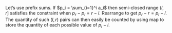 Let’s use prefix sums. If $p_i = \sum_{i=1}^i a_i$ then semi-closed range $(l, r]$ satisfies the constraint when $p_r - p_l = r-l$. Rearrange to get $p_r - r = p_l - l$. The quantity of such $(l, r)$ pairs can then easily be counted by using map to store the quantity of each possible value of $p_i - i$.